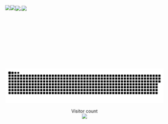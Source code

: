 <a href="#">
  <img height=200 align="center" src="https://my-stats-43gk.vercel.app/api?username=iMaoYun&show_icons=true&theme=radical&hide=contribs,issues&show=discussions_answered&rank_icon=github&include_all_commits=true&card_width=150" />
</a>
<a href="#">
  <img height=200 align="center" src="https://my-stats-43gk.vercel.app/api/top-langs/?username=iMaoYun&hide=html,scss,css&langs_count=8&layout=compact&theme=radical&card_width=150" />
</a>

<img align="left" height=202 src="https://github-readme-streak-stats.herokuapp.com/?user=iMaoYun&theme=radical"/>
<img align="left" height=97 src="https://github-profile-trophy.vercel.app/?username=iMaoYun&theme=radical&no-frame=true&title=Stars,Followers,Commits&column=-1"/>



<a href=#><img src="contributions.svg"></a>

<p align="center">
  Visitor count<br>
  <img src="https://profile-counter.glitch.me/_iMaoYun/count.svg" />
</p>
